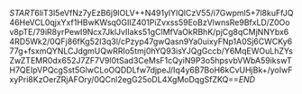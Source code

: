 $START$6liT3l5eVfNz7yEzB6j9lOLV++N491ylYlQlCzV55/i7Gwpml5+7l8kuFfJQ46HeVCL0qjxYxf1HBwKWsq0GIIZ401PiZvxss59EoBzVlwnsRe9BfxLD/Z0Oov8pTE/79iR8yrPewI9Ncx7JklJvIIaks51gClMfVaOkRBhK/pjCg8qCMjNNYbx64RD5Wk2/0QFj86fKg52I3q3l/cPzyp47gwQasn9Ya0uixyFNp1A0Sj6CWCKy677g+fsxmQYNLCJdgmUQwRRIo5tmj0hYQ93isYJQgGccb/Y6MqEWOuLhZYsZwZTEMR0dx652J7ZF7V9l0tSad3CeMsF1cQyiN9P3o5hpsvbVWbA59ikswTH7QEIpVPQcgSst5GlwCLoOQDDLfw7djpeJ/Iq4y6B7BoH6kCvUHjBk+/yoIwFxyPri8KzOerZRjAFOry/0QCnl2egG25oDL4XgMoDqgSfZKQ==$END$